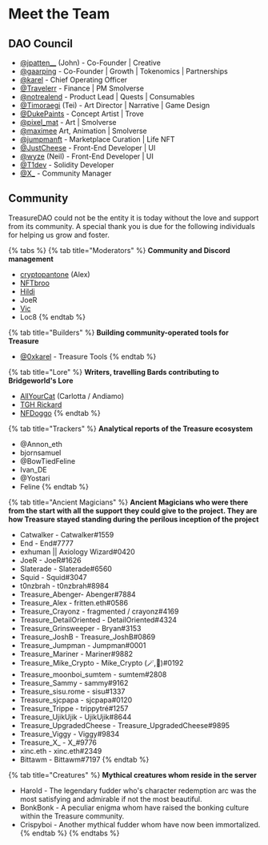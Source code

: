 # Meet the Team

## DAO Council

* [@jpatten\_\_](https://twitter.com/jpatten\_\_) (John) - Co-Founder | Creative
* [@gaarping](https://twitter.com/\_gaarping) - Co-Founder | Growth | Tokenomics | Partnerships
* [@karel](https://twitter.com/0xkarel) - Chief Operating Officer
* [@Travelerr](https://twitter.com/NFTravelerr) - Finance | PM Smolverse
* [@notrealend](https://twitter.com/notrealend) - Product Lead | Quests | Consumables
* [@Timoraegi](https://twitter.com/Timoraegi) (Tei) - Art Director | Narrative | Game Design
* [@DukePaints](https://twitter.com/DukePaints) - Concept Artist | Trove
* [@pixel\_mat](https://twitter.com/pixel\_mat) - Art | Smolverse
* [@maximee](https://twitter.com/maximee\_eth) Art, Animation | Smolverse
* [@jumpmanft](https://twitter.com/jumpmanft) - Marketplace Curation | Life NFT
* [@JustCheese](https://twitter.com/jc\_1917) - Front-End Developer | UI
* [@wyze](https://twitter.com/wyze) (Neil) - Front-End Developer | UI
* [@T1dev](https://twitter.com/pr0zy) - Solidity Developer
* [@X\_](https://twitter.com/cxf\_0886) - Community Manager&#x20;

## Community

TreasureDAO could not be the entity it is today without the love and support from its community. A special thank you is due for the following individuals for helping us grow and foster.

{% tabs %}
{% tab title="Moderators" %}
**Community and Discord management**

* [cryptopantone](https://twitter.com/cryptopantone) (Alex)
* [NFTbroo](https://twitter.com/cryptonftbroo)
* [Hildi](https://twitter.com/0xHildi)
* JoeR
* [Vic](https://twitter.com/bringthenoodle)
* Loc8
{% endtab %}

{% tab title="Builders" %}
**Building community-operated tools for Treasure**

* [@0xkarel](https://twitter.com/0xkarel) - Treasure Tools
{% endtab %}

{% tab title="Lore" %}
**Writers, travelling Bards contributing to Bridgeworld's Lore**

* [AllYourCat](https://twitter.com/AllYourCat) (Carlotta / Andiamo)
* [TGH Rickard](https://twitter.com/thegolden\_horde)
* [NFDoggo](https://twitter.com/kc\_morrissey)
{% endtab %}

{% tab title="Trackers" %}
**Analytical reports of the Treasure ecosystem**

* @Annon\_eth
* bjornsamuel
* @BowTiedFeline
* Ivan\_DE
* @Yostari
* Feline
{% endtab %}

{% tab title="Ancient Magicians" %}
**Ancient Magicians who were there from the start with all the support they could give to the project. They are how Treasure stayed standing during the perilous inception of the project**

* Catwalker - Catwalker#1559
* End - End#7777
* exhuman || Axiology Wizard#0420
* JoeR - JoeR#1626
* Slaterade - Slaterade#6560
* Squid - Squid#3047
* t0nzbrah - t0nzbrah#8984
* Treasure\_Abenger- Abenger#7884
* Treasure\_Alex - fritten.eth#0586
* Treasure\_Crayonz - fragmented / crayonz#4169
* Treasure\_DetailOriented - DetailOriented#4324
* Treasure\_Grinsweeper - Bryan#3153
* Treasure\_JoshB - Treasure\_JoshB#0869
* Treasure\_Jumpman - Jumpman#0001
* Treasure\_Mariner - Mariner#9882
* Treasure\_Mike\_Crypto - Mike\_Crypto (🪄,🧠)#0192
* Treasure\_moonboi\_sumtem - sumtem#2808
* Treasure\_Sammy - sammy#9162
* Treasure\_sisu.rome - sisu#1337
* Treasure\_sjcpapa - sjcpapa#0120
* Treasure\_Trippe - trippytré#1257
* Treasure\_UjikUjik - UjikUjik#8644
* Treasure\_UpgradedCheese - Treasure\_UpgradedCheese#9895
* Treasure\_Viggy - Viggy#9834
* Treasure\_X\_ - X\_#9776
* xinc.eth - xinc.eth#2349
* Bittawm - Bittawm#7197
{% endtab %}

{% tab title="Creatures" %}
**Mythical creatures whom reside in the server**

* Harold - The legendary fudder who's character redemption arc was the most satisfying and admirable if not the most beautiful.
* BonkBonk - A peculiar enigma whom have raised the bonking culture within the Treasure community.
* Crispyboi - Another mythical fudder whom have now been immortalized.
{% endtab %}
{% endtabs %}
